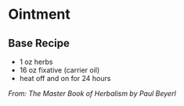# Ointment
## Base Recipe
- 1 oz herbs
- 16 oz fixative (carrier oil)
- heat off and on for 24 hours

_From: The Master Book of Herbalism by Paul Beyerl_